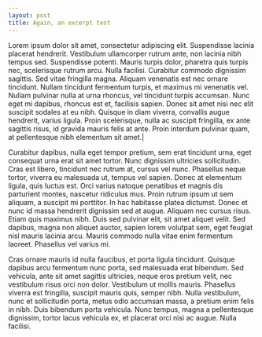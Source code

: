 ```yaml
---
layout: post
title: Again, an excerpt test
---
```

Lorem ipsum dolor sit amet, consectetur adipiscing elit. Suspendisse lacinia placerat hendrerit. Vestibulum ullamcorper rutrum ante, non lacinia nibh tempus sed. Suspendisse potenti. Mauris turpis dolor, pharetra quis turpis nec, scelerisque rutrum arcu. Nulla facilisi. Curabitur commodo dignissim sagittis. Sed vitae fringilla magna. Aliquam venenatis est nec ornare tincidunt. Nullam tincidunt fermentum turpis, et maximus mi venenatis vel. Nullam pulvinar nulla at urna rhoncus, vel tincidunt turpis accumsan. Nunc eget mi dapibus, rhoncus est et, facilisis sapien. Donec sit amet nisi nec elit suscipit sodales at eu nibh. Quisque in diam viverra, convallis augue hendrerit, varius ligula. Proin scelerisque, nulla ac suscipit fringilla, ex ante sagittis risus, id gravida mauris felis at ante. Proin interdum pulvinar quam, at pellentesque nibh elementum sit amet.|

Curabitur dapibus, nulla eget tempor pretium, sem erat tincidunt urna, eget consequat urna erat sit amet tortor. Nunc dignissim ultricies sollicitudin. Cras est libero, tincidunt nec rutrum at, cursus vel nunc. Phasellus neque tortor, viverra eu malesuada ut, tempus vel sapien. Donec at elementum ligula, quis luctus est. Orci varius natoque penatibus et magnis dis parturient montes, nascetur ridiculus mus. Proin rutrum ipsum ut sem aliquam, a suscipit mi porttitor. In hac habitasse platea dictumst. Donec et nunc id massa hendrerit dignissim sed at augue. Aliquam nec cursus risus. Etiam quis maximus nibh. Duis sed pulvinar elit, sit amet aliquet velit. Sed dapibus, magna non aliquet auctor, sapien lorem volutpat sem, eget feugiat nisl mauris lacinia arcu. Mauris commodo nulla vitae enim fermentum laoreet. Phasellus vel varius mi.

Cras ornare mauris id nulla faucibus, et porta ligula tincidunt. Quisque dapibus arcu fermentum nunc porta, sed malesuada erat bibendum. Sed vehicula, ante sit amet sagittis ultricies, neque eros pretium velit, nec vestibulum risus orci non dolor. Vestibulum ut mollis mauris. Phasellus viverra est fringilla, suscipit mauris quis, semper nibh. Nulla vestibulum, nunc et sollicitudin porta, metus odio accumsan massa, a pretium enim felis in nibh. Duis bibendum porta vehicula. Nunc tempus, magna a pellentesque dignissim, tortor lacus vehicula ex, et placerat orci nisi ac augue. Nulla facilisi.
